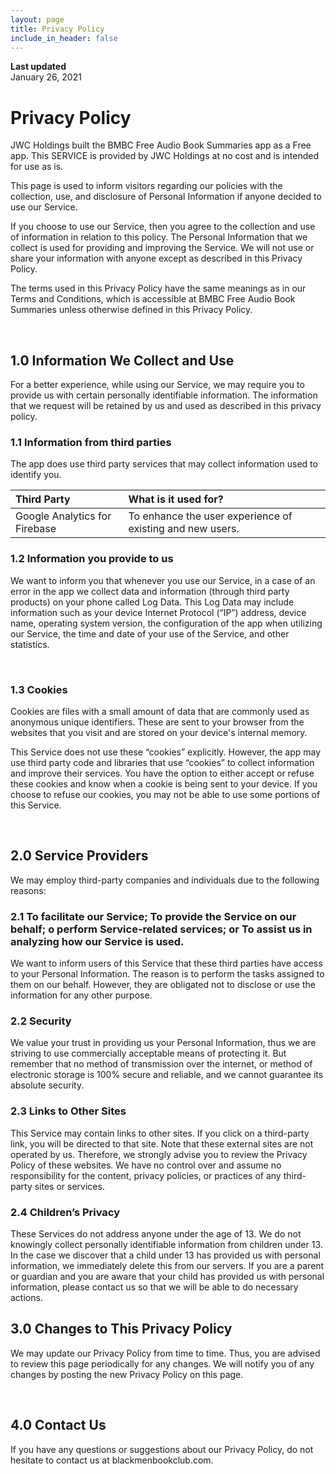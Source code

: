 ```yaml
---
layout: page
title: Privacy Policy
include_in_header: false
---
```


**Last updated**  
January 26, 2021

# Privacy Policy

JWC Holdings built the BMBC Free Audio Book Summaries app as
a Free app. This SERVICE is provided by
JWC Holdings at no cost and is intended for use as
is.

This page is used to inform visitors regarding our
policies with the collection, use, and disclosure of Personal
Information if anyone decided to use our Service.

If you choose to use our Service, then you agree to
the collection and use of information in relation to this
policy. The Personal Information that we collect is
used for providing and improving the Service. We will not use or share your information with
anyone except as described in this Privacy Policy.

The terms used in this Privacy Policy have the same meanings
as in our Terms and Conditions, which is accessible at
BMBC Free Audio Book Summaries unless otherwise defined in this Privacy Policy.

<br>

## 1.0 Information We Collect and Use
For a better experience, while using our Service, we may require you to provide us with certain personally identifiable information. The information that we request will be retained by us and used as described in this privacy policy.

### 1.1 Information from third parties
The app does use third party services that may collect information used to identify you.

| Third Party | What is it used for? |
| :--- | :--- |
| Google Analytics for Firebase | To enhance the user experience of existing and new users. |

### 1.2 Information you provide to us 
We want to inform you that whenever you use our Service, in a case of an error in the app we collect data and information (through third party products) on your phone called Log Data. This Log Data may include information such as your device Internet Protocol (“IP”) address, device name, operating system version, the configuration of the app when utilizing our Service, the time and date of your use of the Service, and other statistics.

<br>

### 1.3 Cookies
Cookies are files with a small amount of data that are
commonly used as anonymous unique identifiers. These are sent
to your browser from the websites that you visit and are
stored on your device's internal memory.

This Service does not use these “cookies” explicitly. However,
the app may use third party code and libraries that use
“cookies” to collect information and improve their services.
You have the option to either accept or refuse these cookies
and know when a cookie is being sent to your device. If you
choose to refuse our cookies, you may not be able to use some
portions of this Service.

<br>

## 2.0 Service Providers
We may employ third-party companies and
individuals due to the following reasons:

### 2.1 To facilitate our Service; To provide the Service on our behalf; o perform Service-related services; or To assist us in analyzing how our Service is used.
We want to inform users of this Service
that these third parties have access to your Personal
Information. The reason is to perform the tasks assigned to
them on our behalf. However, they are obligated not to
disclose or use the information for any other purpose.
<br>

### 2.2 Security
We value your trust in providing us your
Personal Information, thus we are striving to use commercially
acceptable means of protecting it. But remember that no method
of transmission over the internet, or method of electronic
storage is 100% secure and reliable, and we cannot
guarantee its absolute security.
<br>

### 2.3 Links to Other Sites
This Service may contain links to other sites. If you click on
a third-party link, you will be directed to that site. Note
that these external sites are not operated by us.
Therefore, we strongly advise you to review the
Privacy Policy of these websites. We have
no control over and assume no responsibility for the content,
privacy policies, or practices of any third-party sites or
services.
<br>

### 2.4 Children’s Privacy
These Services do not address anyone under the age of 13.
We do not knowingly collect personally
identifiable information from children under 13. In the case
we discover that a child under 13 has provided
us with personal information, we immediately
delete this from our servers. If you are a parent or guardian
and you are aware that your child has provided us with
personal information, please contact us so that
we will be able to do necessary actions.
<br>

## 3.0 Changes to This Privacy Policy
We may update our Privacy Policy from
time to time. Thus, you are advised to review this page
periodically for any changes. We will
notify you of any changes by posting the new Privacy Policy on
this page.

<br>

## 4.0 Contact Us
If you have any questions or suggestions about our
Privacy Policy, do not hesitate to contact us at blackmenbookclub.com.
